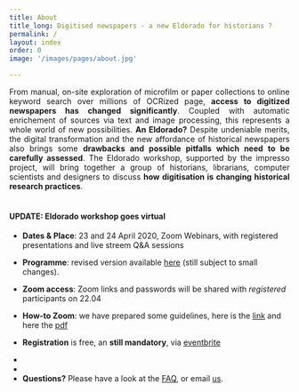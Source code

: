 ```yaml
---
title: About
title_long: Digitised newspapers - a new Eldorado for historians ?
permalink: /
layout: index
order: 0
image: '/images/pages/about.jpg'

---
```


<div style="text-align: justify"> From manual, on-site exploration of microfilm or paper collections to online keyword search over millions of OCRized page, <b>access to digitized newspapers has changed significantly</b>. Coupled with automatic enrichement of sources via text and image processing, this represents a whole world of new possibilities. <b>An Eldorado?</b> Despite undeniable merits, the digital transformation and the new affordance of historical newspapers  also brings some <b>drawbacks and possible pitfalls which need to be carefully assessed</b>. The Eldorado workshop, supported by the impresso project, will bring  together a group of historians, librarians, computer scientists and designers to discuss <b>how digitisation is changing historical research practices</b>.</div><br>

#### UPDATE:  Eldorado workshop goes virtual 

- **Dates & Place**: 23 and 24 April 2020, Zoom Webinars, with registered presentations and live streem Q&A sessions
- **Programme**: revised version available [here](/eldorado/online-program) (still subject to small changes).
- **Zoom access**:  Zoom links and passwords will be shared with _registered_ participants on 22.04
- **How-to Zoom**: we have prepared some guidelines, here is the [link](https://docs.google.com/presentation/d/1OzQ96R875Z3GTobv15hnqJe5XMgfCkXqTCdHY17EezE/edit?usp=sharing) and here the [pdf](https://impresso.github.io/eldorado/assets/Eldorado-Zoom-Guidelines.pdf)

- **Registration** is free, an **still mandatory**, via [eventbrite](https://www.eventbrite.com/e/eldorado-workshop-registration-91108149929)

<div id="eventbrite-widget-container-91108149929"></div>

<script src="https://www.eventbrite.com/static/widgets/eb_widgets.js"></script>

<script type="text/javascript">
    var exampleCallback = function() {
        console.log('Order complete!');
    };
    window.EBWidgets.createWidget({
        widgetType: 'checkout',
        eventId: '91108149929',
        iframeContainerId: 'eventbrite-widget-container-91108149929',
        iframeContainerHeight: 525,
    });
</script>



- 
- 
- **Questions?** Please have a look at the [FAQ](/eldorado/faq), or email [us](mailto:info@impresso-project.ch).



